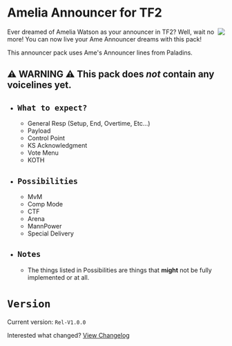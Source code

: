 # Amelia Announcer for TF2

<img align=right src="https://static.wikia.nocookie.net/axl-univers-world/images/c/c9/Smol_Ame.png" />

Ever dreamed of Amelia Watson as your announcer in TF2? Well, wait no more! You can now live your Ame Announcer dreams with this pack!

This announcer pack uses Ame's Announcer lines from Paladins.

## ⚠️ **WARNING** ⚠️ This pack **does _not_ contain any voicelines** yet.

  - ## `What to expect?`
    - General Resp (Setup, End, Overtime, Etc...)
    - Payload
    - Control Point
    - KS Acknowledgment
    - Vote Menu
    - KOTH
  - ## `Possibilities`
    - MvM
    - Comp Mode
    - CTF
    - Arena
    - MannPower
    - Special Delivery
  - ## `Notes`
    - The things listed in Possibilities are things that **might** not be fully implemented or at all.
# `Version`

Current version: `Rel-V1.0.0`

Interested what changed? [View Changelog](https://github.com/t0-ot/Amelia-Announcer-for-TF2/blob/main/Changelog.md)

